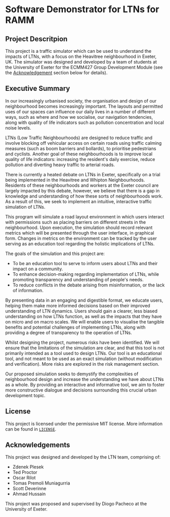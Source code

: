 # Software Demonstrator for LTNs for RAMM

## Project Descritpion

This project is a traffic simulator which can be used to understand the impacts of LTNs, with a focus on the Heavitree neighbourhood in Exeter, UK. The simulator was designed and developed by a team of students at the University of Exeter for the ECMM427 Group Development Module (see the [Acknowledgement](#acknowledgement) section below for details).

## Executive Summary

In our increasingly urbanised society, the organisation and design of our neighbourhood becomes increasingly important. The layouts and permitted uses of our spaces can influence our daily lives in a number of different ways, such as where and how we socialise, our navigation tendencies, along with quality of life indicators such as pollution concentration and local noise levels.

LTNs (Low Traffic Neighbourhoods) are designed to reduce traffic and involve blocking off vehicular access on certain roads using traffic calming measures (such as boom barriers and bollards), to prioritise pedestrians and cyclists. Another goal of these neighbourhoods is to improve local quality of life indicators: increasing the resident's daily exercise, reduce pollution and diverting heavy traffic to arterial roads.

There is currently a heated debate on LTNs in Exeter, specifically on a trial being implemented in the Heavitree and Whipton Neighbourhoods. Residents of these neighbourhoods and workers at the Exeter council are largely impacted by this debate, however, we believe that there is a gap in knowledge and understanding of how these sorts of neighbourhoods work. As a result of this, we seek to implement an intuitive, interactive traffic simulation of LTNs. 

This program will simulate a road layout environment in which users interact with permissions such as placing barriers on different streets in the neighbourhood. Upon execution, the simulation should record relevant metrics which will be presented through the user interface, in graphical form. Changes in metrics on the environment can be tracked by the user serving as an education tool regarding the holistic implications of LTNs.

The goals of the simulation and this project are:
- To be an education tool to serve to inform users about LTNs and their impact on a community.
- To enhance decision-making regarding implementation of LTNs, while promoting transparency and understanding of people's needs.
- To reduce conflicts in the debate arising from misinformation, or the lack of information.

By presenting data in an engaging and digestible format, we educate users, helping them make more informed decisions based on their improved understanding of LTN dynamics. Users should gain a clearer, less biased understanding on how LTNs function, as well as the impacts that they have on micro and on macro scales. We will enable users to visualise the tangible benefits and potential challenges of implementing LTNs, along with providing a degree of transparency to the operation of LTNs.

Whilst designing the project, numerous risks have been identified. We will ensure that the limitations of the simulation are clear, and that this tool is not primarily intended as a tool used to design LTNs. Our tool is an educational tool, and not meant to be used as an exact simulation (without modification and verification). More risks are explored in the risk management section.

Our proposed simulation seeks to demystify the complexities of neighbourhood design and increase the understanding we have about LTNs as a whole. By providing an interactive and informative tool, we aim to foster more constructive dialogue and decisions surrounding this crucial urban development topic.

## License

This project is licensed under the permissive MIT license. More information can be found in [`LICENSE`](LICENSE).

## Acknowledgements

This project was designed and developed by the LTN team, comprising of:
- Zdenek Plesek
- Ted Proctor
- Oscar Rilot
- Tomas Premoli Muniagurria
- Scott Deverinne
- Ahmad Hussain

This project was proposed and supervised by Diogo Pacheco at the University of Exeter.